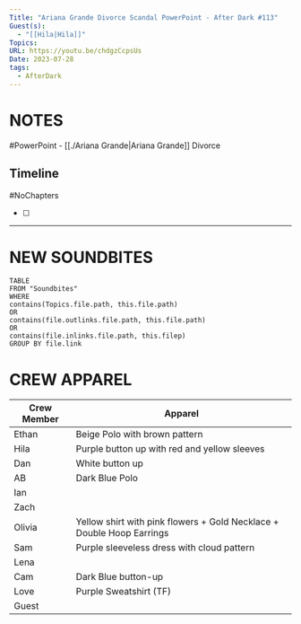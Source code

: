```yaml
---
Title: "Ariana Grande Divorce Scandal PowerPoint - After Dark #113"
Guest(s):
  - "[[Hila|Hila]]"
Topics: 
URL: https://youtu.be/chdgzCcpsUs
Date: 2023-07-28
tags:
  - AfterDark
---
```

# NOTES
#PowerPoint - [[./Ariana Grande|Ariana Grande]] Divorce
## Timeline
#NoChapters

- [ ] 


___
# NEW SOUNDBITES
``` dataview
TABLE
FROM "Soundbites"
WHERE 
contains(Topics.file.path, this.file.path) 
OR 
contains(file.outlinks.file.path, this.file.path)
OR
contains(file.inlinks.file.path, this.filep)
GROUP BY file.link
```

# CREW APPAREL
| Crew Member | Apparel |
| ----------- | ------- |
| Ethan       | Beige Polo with brown pattern         |
| Hila        | Purple button up with red and yellow sleeves        |
| Dan         | White button up        |
| AB          | Dark Blue Polo        |
| Ian         |         |
| Zach        |         |
| Olivia      | Yellow shirt with pink flowers + Gold Necklace + Double Hoop Earrings        |
| Sam         | Purple sleeveless dress with cloud pattern        |
| Lena        |         |
| Cam         | Dark Blue button-up        |
| Love        | Purple Sweatshirt (TF)        |
| Guest       |         |
